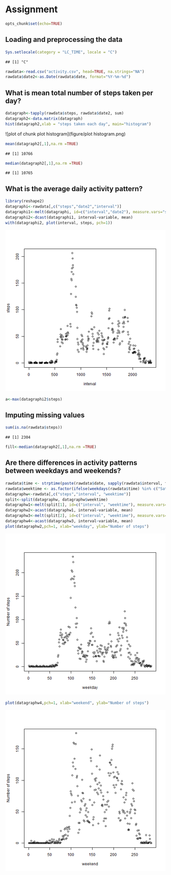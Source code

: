 Assignment
========================================================


```r
opts_chunk$set(echo=TRUE)
```

## Loading and preprocessing the data


```r
Sys.setlocale(category = "LC_TIME", locale = "C")
```

```
## [1] "C"
```

```r
rawdata<-read.csv("activity.csv", head=TRUE, na.strings="NA")
rawdata$date2<-as.Date(rawdata$date, format="%Y-%m-%d")
```

## What is mean total number of steps taken per day?


```r
datagraph<-tapply(rawdata$steps, rawdata$date2, sum)
datagraph2<-data.matrix(datagraph)
hist(datagraph2,xlab = "steps taken each day", main="histogram")
```

![plot of chunk plot histogram](figure/plot histogram.png) 

```r
mean(datagraph2[,1],na.rm =TRUE)
```

```
## [1] 10766
```

```r
median(datagraph2[,1],na.rm =TRUE)
```

```
## [1] 10765
```

## What is the average daily activity pattern?


```r
library(reshape2)
datagraphi<-rawdata[,c("steps","date2","interval")]
datagraphi1<-melt(datagraphi, id=c("interval","date2"), measure.vars="steps", na.rm=TRUE)
datagraphi2<-dcast(datagraphi1, interval~variable, mean)
with(datagraphi2, plot(interval, steps, pch=1))
```

![plot of chunk pattern](figure/pattern.png) 

```r
a<-max(datagraphi2$steps)
```

## Imputing missing values


```r
sum(is.na(rawdata$steps))
```

```
## [1] 2304
```

```r
fill<-median(datagraph2[,1],na.rm =TRUE)
```

## Are there differences in activity patterns between weekdays and weekends?

```r
rawdata$time <- strptime(paste(rawdata$date, sapply(rawdata$interval, formatC, width = 4, flag = 0)), format = "%Y-%m-%d %H %M")
rawdata$weektime <- as.factor(ifelse(weekdays(rawdata$time) %in% c("Saturday","Sunday"),"weekend", "weekday"))
datagraphw<-rawdata[,c("steps","interval", "weektime")]
split<-split(datagraphw, datagraphw$weektime)
datagraphw1<-melt(split[1], id=c("interval", "weektime"), measure.vars="steps", na.rm=TRUE)
datagraphw2<-acast(datagraphw1, interval~variable, mean)
datagraphw3<-melt(split[2], id=c("interval", "weektime"), measure.vars="steps", na.rm=TRUE)
datagraphw4<-acast(datagraphw3, interval~variable, mean)
plot(datagraphw2,pch=1, xlab="weekday", ylab="Number of steps")
```

![plot of chunk week](figure/week1.png) 

```r
plot(datagraphw4,pch=1, xlab="weekend", ylab="Number of steps")
```

![plot of chunk week](figure/week2.png) 

